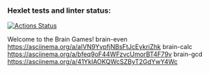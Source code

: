 ### Hexlet tests and linter status:
[![Actions Status](https://github.com/zitaker/python-project-49/workflows/hexlet-check/badge.svg)](https://github.com/zitaker/python-project-49/actions)

Welcome to the Brain Games!
brain-even https://asciinema.org/a/aIVN9YvpfjNBsFtJcEykriZhk
brain-calc https://asciinema.org/a/bfeq9oF44WFzvcUmorBT4F79v
brain-gcd https://asciinema.org/a/41YklAOKQWcSZByT2GdYwY4Wc
